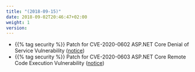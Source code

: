 ```yaml
---
title: "(2018-09-15)"
date: 2018-09-02T20:46:47+02:00
weight: 1
version:
---
```


- {{% tag security %}} Patch for CVE-2020-0602 ASP.NET Core Denial of Service Vulnerability ([notice](https://github.com/tomkerkhove/promitor/issues/835))
- {{% tag security %}} Patch for CVE-2020-0603 ASP.NET Core Remote Code Execution Vulnerability ([notice](https://github.com/tomkerkhove/promitor/issues/836))
